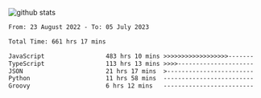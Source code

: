 
![github stats](https://github-readme-stats.vercel.app/api?username=realmahd1&show_icons=true&theme=codeSTACKr&hide_rank=true&count_private=true)

<!--START_SECTION:waka-->

```txt
From: 23 August 2022 - To: 05 July 2023

Total Time: 661 hrs 17 mins

JavaScript                 483 hrs 10 mins >>>>>>>>>>>>>>>>>>-------   73.06 %
TypeScript                 113 hrs 13 mins >>>>---------------------   17.12 %
JSON                       21 hrs 17 mins  >------------------------   03.22 %
Python                     11 hrs 58 mins  -------------------------   01.81 %
Groovy                     6 hrs 12 mins   -------------------------   00.94 %
```

<!--END_SECTION:waka-->
